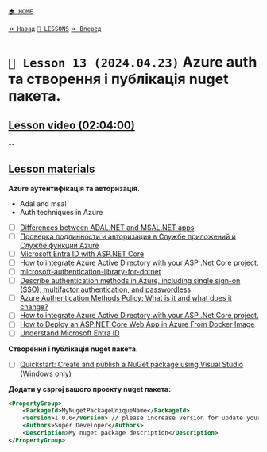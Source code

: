 [`🏠 HOME`](../../../README.md)  

[`⏪ Назад`](../12/README.md)  [`📗 LESSONS`](../../README.md)  [`⏩ Вперед`](../14/README.md)  

# `📗 Lesson 13 (2024.04.23)` Azure auth та створення i публiкацiя nuget пакета.

## [Lesson video (02:04:00)](https://youtu.be/_0GdFNwawqc)

--

## [Lesson materials](https://lms.ithillel.ua/groups/65a65fe34c3a2d3372eef8ea/lessons/65a65fe44c3a2d3372eef977)

**Azure аутентифікація та авторизація.**

- Adal and msal  
- Auth techniques in Azure  
- [ ] [Differences between ADAL.NET and MSAL.NET apps](https://learn.microsoft.com/en-us/entra/msal/dotnet/how-to/differences-adal-msal-net)  
- [ ] [Проверка подлинности и авторизация в Службе приложений и Службе функций Azure](https://learn.microsoft.com/ru-ru/azure/app-service/overview-authentication-authorization)  
- [ ] [Microsoft Entra ID with ASP.NET Core](https://learn.microsoft.com/en-us/aspnet/core/security/authentication/azure-active-directory/?view=aspnetcore-8.0)  
- [ ] [How to integrate Azure Active Directory with your ASP .Net Core project.](https://www.linkedin.com/pulse/how-integrate-azure-active-directory-your-asp-net-mendoza-bland%C3%B3n/)  
- [ ] [microsoft-authentication-library-for-dotnet](https://github.com/AzureAD/microsoft-authentication-library-for-dotnet)  
- [ ] [Describe authentication methods in Azure, including single sign-on (SSO), multifactor authentication, and passwordless](https://www.learnthecontent.com/exam/azure/az-900-microsoft-azure-fundamentals/s/describe-authentication-methods-in-azure-including-single-sign-on-sso-multifactor-authentication-and-passwordless#:~:text=The%20different%20authentication%20methods%20available%20in%20Azure%20AD%20are%20password,multifactor%20authentication%2C%20and%20passwordless%20authentication.)  
- [ ] [Azure Authentication Methods Policy: What is it and what does it change?](https://www.linkedin.com/pulse/azure-authentication-methods-policy-what-does-change-senserva/)  
- [ ] [How to integrate Azure Active Directory with your ASP .Net Core project.](https://www.linkedin.com/pulse/how-integrate-azure-active-directory-your-asp-net-mendoza-bland%C3%B3n)  
- [ ] [How to Deploy an ASP.NET Core Web App in Azure From Docker Image](https://hackernoon.com/how-to-deploy-an-aspnet-core-web-app-in-azure-from-docker-image)  
- [ ] [Understand Microsoft Entra ID](https://learn.microsoft.com/en-us/training/modules/understand-azure-active-directory/)  

**Створення i публiкацiя nuget пакета.**
- [ ] [Quickstart: Create and publish a NuGet package using Visual Studio (Windows only)](https://learn.microsoft.com/en-us/nuget/quickstart/create-and-publish-a-package-using-visual-studio?tabs=netcore-cli)  

**Додати у csproj вашого проекту nuget пакета:**

```xml
<PropertyGroup>
	<PackageId>MyNugetPackageUniqueName</PackageId>
	<Version>1.0.0</Version> // please increase version for update your package
	<Authors>Super Developer</Authors>
	<Description>My nuget package description</Description>
</PropertyGroup>
```